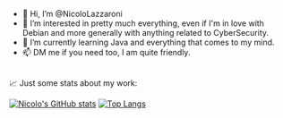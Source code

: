 - 👋 Hi, I’m @NicoloLazzaroni
- 👀 I’m interested in pretty much everything, even if I'm in love with Debian and more generally with anything related to CyberSecurity.
- 🌱 I’m currently learning Java and everything that comes to my mind. 
- 📫 DM me if you need too, I am quite friendly.<br><br>

📈 Just some stats about my work:

[![Nicolo's GitHub stats](https://github-readme-stats.vercel.app/api?username=NicoloLazzaroni&theme=dark)](https://github.com/NicoloLazzaroni)
[![Top Langs](https://github-readme-stats.vercel.app/api/top-langs/?username=NicoloLazzaroni&theme=dark)](https://github.com/NicoloLazzaroni)
